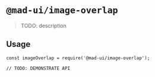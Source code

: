 # `@mad-ui/image-overlap`

> TODO: description

## Usage

```
const imageOverlap = require('@mad-ui/image-overlap');

// TODO: DEMONSTRATE API
```
